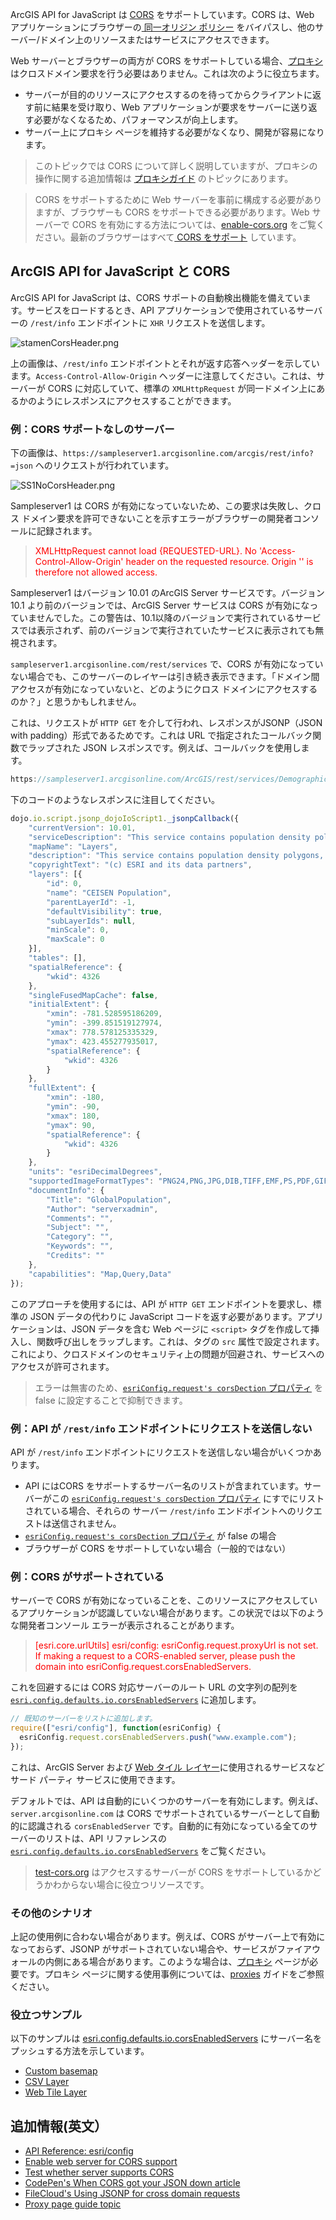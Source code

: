 ArcGIS API for JavaScript は <a href="https://en.wikipedia.org/wiki/Cross-origin_resource_sharing" target="_blank">CORS</a> をサポートしています。CORS は、Web アプリケーションにブラウザーの<a href="https://en.wikipedia.org/wiki/Same-origin_policy" target="_blank"> 同一オリジン ポリシー</a> をバイパスし、他のサーバー/ドメイン上のリソースまたはサービスにアクセスできます。

Web サーバーとブラウザーの両方が CORS をサポートしている場合、<a href="https://en.wikipedia.org/wiki/Proxy_server" target="_blank">プロキシ</a>はクロスドメイン要求を行う必要はありません。これは次のように役立ちます。

- サーバーが目的のリソースにアクセスするのを待ってからクライアントに返す前に結果を受け取り、Web アプリケーションが要求をサーバーに送り返す必要がなくなるため、パフォーマンスが向上します。
- サーバー上にプロキシ ページを維持する必要がなくなり、開発が容易になります。

> このトピックでは CORS について詳しく説明していますが、プロキシの操作に関する追加情報は <a href="https://developers.arcgis.com/javascript/latest/guide/proxies/index.html" target="_blank">プロキシガイド</a> のトピックにあります。

> CORS をサポートするために Web サーバーを事前に構成する必要がありますが、ブラウザーも CORS をサポートできる必要があります。Web サーバーで CORS を有効にする方法については、<a href="https://enable-cors.org/" target="_blank">enable-cors.org</a> をご覧ください。最新のブラウザーはすべて<a href="http://caniuse.com/#feat=cors" target="_blank"> CORS をサポート</a>  しています。

## ArcGIS API for JavaScript と CORS

ArcGIS API for JavaScript は、CORS サポートの自動検出機能を備えています。サービスをロードするとき、API アプリケーションで使用されているサーバーの `/rest/info` エンドポイントに `XHR` リクエストを送信します。

![stamenCorsHeader.png](https://s3-ap-northeast-1.amazonaws.com/apps.esrij.com/arcgis-dev/guide/img/js_devguid/stamenCorsHeader.png)

上の画像は、`/rest/info` エンドポイントとそれが返す応答ヘッダーを示しています。`Access-Control-Allow-Origin` ヘッダーに注意してください。これは、サーバーが CORS に対応していて、標準の `XMLHttpRequest` が同一ドメイン上にあるかのようにレスポンスにアクセスすることができます。

### 例：CORS サポートなしのサーバー

下の画像は、`https://sampleserver1.arcgisonline.com/arcgis/rest/info?=json` へのリクエストが行われています。

![SS1NoCorsHeader.png](https://s3-ap-northeast-1.amazonaws.com/apps.esrij.com/arcgis-dev/guide/img/js_devguid/SS1NoCorsHeader.png)

Sampleserver1 は CORS が有効になっていないため、この要求は失敗し、クロス ドメイン要求を許可できないことを示すエラーがブラウザーの開発者コンソールに記録されます。

> <span style="color:red">XMLHttpRequest cannot load {REQUESTED-URL}. No 'Access-Control-Allow-Origin' header on the requested resource. Origin '<APP-DOMAIN>' is therefore not allowed access.</span>

Sampleserver1 はバージョン 10.01 のArcGIS Server サービスです。バージョン 10.1 より前のバージョンでは、ArcGIS Server サービスは CORS が有効になっていませんでした。この警告は、10.1以降のバージョンで実行されているサービスでは表示されず、前のバージョンで実行されていたサービスに表示されても無視されます。

`sampleserver1.arcgisonline.com/rest/services` で、CORS が有効になっていない場合でも、このサーバーのレイヤーは引き続き表示できます。「ドメイン間アクセスが有効になっていないと、どのようにクロス ドメインにアクセスするのか？」と思うかもしれません。

これは、リクエストが `HTTP GET` を介して行われ、レスポンスがJSONP（JSON with padding）形式であるためです。これは URL で指定されたコールバック関数でラップされた JSON レスポンスです。例えば、コールバックを使用します。

```js
https://sampleserver1.arcgisonline.com/ArcGIS/rest/services/Demographics/ESRI_Population_World/MapServer?f=json&dpi=96&transparent=true&format=jpeg&callback=dojo.io.script.jsonp_dojoIoScript1._jsonpCallback
```

下のコードのようなレスポンスに注目してください。

```js
dojo.io.script.jsonp_dojoIoScript1._jsonpCallback({
    "currentVersion": 10.01,
    "serviceDescription": "This service contains population density polygons, country boundaries, and city locations for the world. The map is color coded based on the number of persons per square mile (per every 1.609 kilometers square). Population data sources included national population censuses, the United Nations demographic yearbooks, and others. In general, data currency ranged from 1981 to 1994. This is a sample service hosted by ESRI, powered by ArcGIS Server. ESRI has provided this example so that you may practice using ArcGIS APIs for JavaScript, Flex, and Silverlight. ESRI reserves the right to change or remove this service at any time and without notice.",
    "mapName": "Layers",
    "description": "This service contains population density polygons, country boundaries, and city locations for the world. The map is color coded based on the number of persons per square mile (per every 1.609 kilometers square). Population data sources included national population censuses, the United Nations demographic yearbooks, and others. In general, data currency ranged from 1981 to 1994.\n",
    "copyrightText": "(c) ESRI and its data partners",
    "layers": [{
        "id": 0,
        "name": "CEISEN Population",
        "parentLayerId": -1,
        "defaultVisibility": true,
        "subLayerIds": null,
        "minScale": 0,
        "maxScale": 0
    }],
    "tables": [],
    "spatialReference": {
        "wkid": 4326
    },
    "singleFusedMapCache": false,
    "initialExtent": {
        "xmin": -781.528595186209,
        "ymin": -399.851519127974,
        "xmax": 778.578125335329,
        "ymax": 423.455277935017,
        "spatialReference": {
            "wkid": 4326
        }
    },
    "fullExtent": {
        "xmin": -180,
        "ymin": -90,
        "xmax": 180,
        "ymax": 90,
        "spatialReference": {
            "wkid": 4326
        }
    },
    "units": "esriDecimalDegrees",
    "supportedImageFormatTypes": "PNG24,PNG,JPG,DIB,TIFF,EMF,PS,PDF,GIF,SVG,SVGZ,AI,BMP",
    "documentInfo": {
        "Title": "GlobalPopulation",
        "Author": "serverxadmin",
        "Comments": "",
        "Subject": "",
        "Category": "",
        "Keywords": "",
        "Credits": ""
    },
    "capabilities": "Map,Query,Data"
});
```

このアプローチを使用するには、API が `HTTP GET` エンドポイントを要求し、標準の JSON データの代わりに JavaScript コードを返す必要があります。アプリケーションは、JSON データを含む Web ページに `<script>` タグを作成して挿入し、関数呼び出しをラップします。これは、タグの `src` 属性で設定されます。これにより、クロスドメインのセキュリティ上の問題が回避され、サービスへのアクセスが許可されます。

>エラーは無害のため、<a href="https://developers.arcgis.com/javascript/latest/api-reference/esri-config.html#request" target="_blank">`esriConfig.request's corsDection` プロパティ</a> を false に設定することで抑制できます。

### 例：API が `/rest/info` エンドポイントにリクエストを送信しない

API が `/rest/info` エンドポイントにリクエストを送信しない場合がいくつかあります。

- API にはCORS をサポートするサーバー名のリストが含まれています。サーバーがこの <a href="https://developers.arcgis.com/javascript/latest/api-reference/esri-config.html#request" target="_blank">`esriConfig.request's corsDection` プロパティ</a> にすでにリストされている場合、それらの サーバー `/rest/info` エンドポイントへのリクエストは送信されません。
- <a href="https://developers.arcgis.com/javascript/latest/api-reference/esri-config.html#request" target="_blank">`esriConfig.request's corsDection` プロパティ</a> が false の場合
- ブラウザーが CORS をサポートしていない場合（一般的ではない）

### 例：CORS がサポートされている

サーバーで CORS が有効になっていることを、このリソースにアクセスしているアプリケーションが認識していない場合があります。この状況では以下のような開発者コンソール エラーが表示されることがあります。

> <span style="color:red">[esri.core.urlUtils] esri/config: esriConfig.request.proxyUrl is not set. If making a request to a CORS-enabled server, please push the domain into esriConfig.request.corsEnabledServers.</span>

これを回避するには CORS 対応サーバーのルート URL の文字列の配列を <a href="https://developers.arcgis.com/javascript/latest/api-reference/esri-config.html#request" target="_blank">`esri.config.defaults.io.corsEnabledServers`</a> に追加します。

```js
// 既知のサーバーをリストに追加します。
require(["esri/config"], function(esriConfig) {
  esriConfig.request.corsEnabledServers.push("www.example.com");
});
```

これは、ArcGIS Server および <a href="https://developers.arcgis.com/javascript/latest/api-reference/esri-layers-WebTileLayer.html" target="_blank">Web タイル レイヤー</a>に使用されるサービスなどサード パーティ サービスに使用できます。

デフォルトでは、API は自動的にいくつかのサーバーを有効にします。例えば、 `server.arcgisonline.com` は CORS でサポートされているサーバーとして自動的に認識される `corsEnabledServer` です。自動的に有効になっている全てのサーバーのリストは、API リファレンスの <a href="https://developers.arcgis.com/javascript/latest/api-reference/esri-config.html#request" target="_blank">`esri.config.defaults.io.corsEnabledServers`</a> をご覧ください。

><a href="http://test-cors.org/" target="_blank">test-cors.org</a> はアクセスするサーバーが CORS をサポートしているかどうかわからない場合に役立つリソースです。

### その他のシナリオ

上記の使用例に合わない場合があります。例えば、CORS がサーバー上で有効になっておらず、JSONP がサポートされていない場合や、サービスがファイアウォールの内側にある場合があります。このような場合は、<a href="https://en.wikipedia.org/wiki/Proxy_server" target="_blank">プロキシ</a> ページが必要です。プロキシ ページに関する使用事例については、<a href="https://developers.arcgis.com/javascript/latest/guide/proxies/index.html" target="_blank">proxies</a> ガイドをご参照ください。

### 役立つサンプル

以下のサンプルは <a href="https://developers.arcgis.com/javascript/latest/api-reference/esri-config.html#request" target="_blank">esri.config.defaults.io.corsEnabledServers</a>
 にサーバー名をプッシュする方法を示しています。

- <a href="https://developers.arcgis.com/javascript/latest/sample-code/basemap-custom/index.html" target="_blank">Custom basemap</a>
- <a href="https://developers.arcgis.com/javascript/latest/sample-code/layers-csv/index.html" target="_blank">CSV Layer</a>
- <a href="https://developers.arcgis.com/javascript/latest/sample-code/layers-webtile-3d/index.html" target="_blank">Web Tile Layer</a>

## 追加情報(英文）
- <a href="https://developers.arcgis.com/javascript/latest/api-reference/esri-config.html#request" target="_blank">API Reference: esri/config</a>
- <a href="https://enable-cors.org/" target="_blank">Enable web server for CORS support</a>
- <a href="http://test-cors.org/" target="_blank">Test whether server supports CORS</a>
- <a href="https://codepen.io/iospadov/post/when-cors-got-your-json-down-using-jsonp-to-avoid-blocking-of-cross-origin-requests" target="_blank">CodePen's When CORS got your JSON down article</a>
- <a href="https://www.getfilecloud.com/blog/using-jsonp-for-cross-domain-requests/" target="_blank">FileCloud's Using JSONP for cross domain requests</a>
- <a href="https://developers.arcgis.com/javascript/latest/guide/proxies/index.html" target="_blank">Proxy page guide topic</a>
